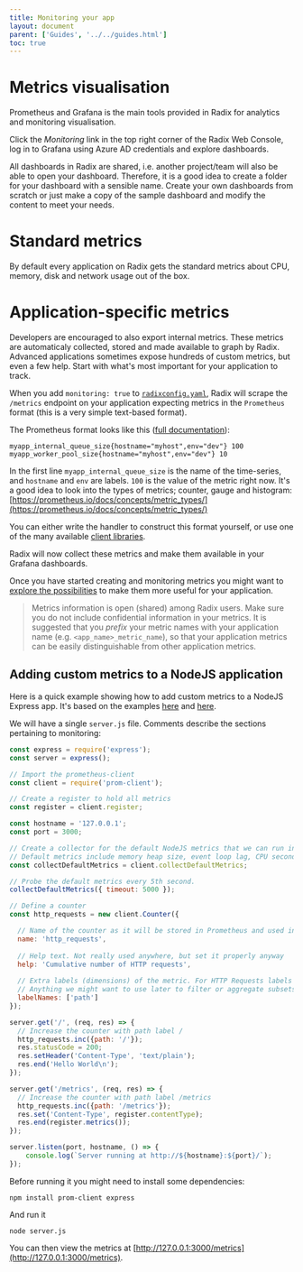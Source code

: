 ```yaml
---
title: Monitoring your app
layout: document
parent: ['Guides', '../../guides.html']
toc: true
---
```


# Metrics visualisation

Prometheus and Grafana is the main tools provided in Radix for analytics and monitoring visualisation.

Click the *Monitoring* link in the top right corner of the Radix Web Console, log in to Grafana using Azure AD credentials and explore dashboards.

All dashboards in Radix are shared, i.e. another project/team will also be able to open your dashboard. Therefore, it is a good idea to create a folder for your dashboard with a sensible name. Create your own dashboards from scratch or just make a copy of the sample dashboard and modify the content to meet your needs.

# Standard metrics

By default every application on Radix gets the standard metrics about CPU, memory, disk and network usage out of the box. 

# Application-specific metrics

Developers are encouraged to also export internal metrics. These metrics are automaticaly collected, stored and made available to graph by Radix. Advanced applications sometimes expose hundreds of custom metrics, but even a few help. Start with what's most important for your application to track.

When you add `monitoring: true` to [`radixconfig.yaml`](../../docs/reference-radix-config/#public), Radix will scrape the `/metrics` endpoint on your application expecting metrics in the `Prometheus` format (this is a very simple text-based format).

The Prometheus format looks like this ([full documentation](https://github.com/prometheus/docs/blob/master/content/docs/instrumenting/exposition_formats.md)):

    myapp_internal_queue_size{hostname="myhost",env="dev"} 100
    myapp_worker_pool_size{hostname="myhost",env="dev"} 10

In the first line `myapp_internal_queue_size` is the name of the time-series, and `hostname` and `env` are labels. `100` is the value of the metric right now. It's a good idea to look into the types of metrics; counter, gauge and histogram: [https://prometheus.io/docs/concepts/metric_types/](https://prometheus.io/docs/concepts/metric_types/)

You can either write the handler to construct this format yourself, or use one of the many available [client libraries](https://prometheus.io/docs/instrumenting/clientlibs/).

Radix will now collect these metrics and make them available in your Grafana dashboards.

Once you have started creating and monitoring metrics you might want to [explore the possibilities](../../docs/topic-monitoring/) to make them more useful for your application.

> Metrics information is open (shared) among Radix users. Make sure you do not include confidential information in your metrics. It is suggested that you *prefix* your metric names with your application name (e.g. `<app_name>_metric_name`), so that your application metrics can be easily distinguishable from other application metrics.

## Adding custom metrics to a NodeJS application

Here is a quick example showing how to add custom metrics to a NodeJS Express app. It's based on the examples [here](https://github.com/siimon/prom-client/blob/master/example/server.js) and [here](https://nodejs.org/es/docs/guides/getting-started-guide/).

We will have a single `server.js` file. Comments describe the sections pertaining to monitoring:

```javascript
const express = require('express');
const server = express();

// Import the prometheus-client
const client = require('prom-client');

// Create a register to hold all metrics
const register = client.register;

const hostname = '127.0.0.1';
const port = 3000;

// Create a collector for the default NodeJS metrics that we can run in the background.
// Default metrics include memory heap size, event loop lag, CPU seconds and more.
const collectDefaultMetrics = client.collectDefaultMetrics;

// Probe the default metrics every 5th second.
collectDefaultMetrics({ timeout: 5000 });

// Define a counter
const http_requests = new client.Counter({

  // Name of the counter as it will be stored in Prometheus and used in Grafana
  name: 'http_requests',
    
  // Help text. Not really used anywhere, but set it properly anyway
  help: 'Cumulative number of HTTP requests',
    
  // Extra labels (dimensions) of the metric. For HTTP Requests labels could be path, status_code, method
  // Anything we might want to use later to filter or aggregate subsets of the data
  labelNames: ['path']
});

server.get('/', (req, res) => {
  // Increase the counter with path label /
  http_requests.inc({path: '/'});
  res.statusCode = 200;
  res.setHeader('Content-Type', 'text/plain');
  res.end('Hello World\n');
});

server.get('/metrics', (req, res) => {
  // Increase the counter with path label /metrics
  http_requests.inc({path: '/metrics'});
  res.set('Content-Type', register.contentType);
  res.end(register.metrics());
});

server.listen(port, hostname, () => {
    console.log(`Server running at http://${hostname}:${port}/`);
});
```

Before running it you might need to install some dependencies:

    npm install prom-client express

And run it

    node server.js

You can then view the metrics at [http://127.0.0.1:3000/metrics](http://127.0.0.1:3000/metrics).
